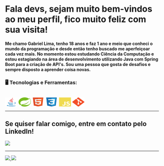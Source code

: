 # Fala devs, sejam muito bem-vindos ao meu perfil, fico muito feliz com sua visita!

#### Me chamo Gabriel Lima, tenho 18 anos e faz 1 ano e meio que conheci o mundo da programação e desde então tenho buscado me aperfeiçoar cada vez mais. No momento estou estudando Ciência da Computação e estou estagiando na área de desenvolvimento utilizando Java com Spring Boot para a criação de API's. Sou uma pessoa que gosta de desafios e sempre disposto a aprender coisa novas.

### 🖥️ Tecnologias e Ferramentas: 

<div style="display: inline_block"> <br>
  <img align="center" alt="Gabriel-Java" height="30" width="40" src="https://raw.githubusercontent.com/devicons/devicon/1119b9f84c0290e0f0b38982099a2bd027a48bf1/icons/java/java-original.svg">
  <img align="center" alt="Gabriel-Spring-Boot" height="30" width="40" src="https://raw.githubusercontent.com/devicons/devicon/1119b9f84c0290e0f0b38982099a2bd027a48bf1/icons/spring/spring-original.svg">
  <img align="center" alt="Gabriel-HTML" height="30" width="40" src="https://raw.githubusercontent.com/devicons/devicon/master/icons/html5/html5-original.svg">
  <img align="center" alt="Gabriel-CSS" height="30" width="40" src="https://raw.githubusercontent.com/devicons/devicon/master/icons/css3/css3-original.svg">
  <img align="center" alt="Gabriel-Js" height="30" width="40" src="https://raw.githubusercontent.com/devicons/devicon/master/icons/javascript/javascript-plain.svg">
  <img align="center" alt="Gabriel-Git" height="30" width="40" src="https://raw.githubusercontent.com/devicons/devicon/master/icons/git/git-plain.svg">
</div>

---

## Se quiser falar comigo, entre em contato pelo LinkedIn!

<div> 
  <a href="https://www.linkedin.com/in/gabrielimacouto/" target="_blank"><img src="https://img.shields.io/badge/-LinkedIn-%230077B5?style=for-the-badge&logo=linkedin&logoColor=white" target="_blank">   </a> 
</div>

---

<div>
  <a href="https://github.com/GabrieLima12">
  <img height="190em" src="https://github-readme-stats.vercel.app/api?username=GabrieLima12&show_icons=true&theme=tokyonight&include_all_commits=true&count_private=true"/>
  <img height="190em" src="https://github-readme-stats.vercel.app/api/top-langs/?username=GabrieLima12&layout=compact&langs_count=7&theme=tokyonight"/>
</div>
